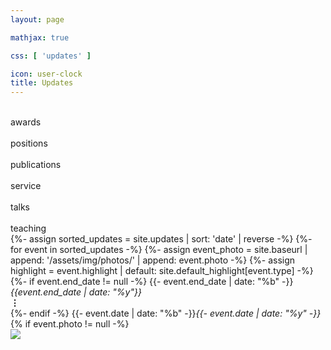 ```yaml
---
layout: page

mathjax: true

css: [ 'updates' ]

icon: user-clock
title: Updates
---
```


<div class='categories'>
  <div class='cat'><i class='color-more-faded fas fa-fw fa-trophy'></i><br>awards</div>
  <div class='cat'><i class='color-more-faded fas fa-fw fa-business-time'></i><br>positions</div>
  <div class='cat'><i class='color-more-faded fas fa-fw fa-file-invoice'></i><br>publications</div>
  <div class='cat'><i class='color-more-faded fas fa-fw fa-hands-helping'></i><br>service</div>
  <div class='cat'><i class='color-more-faded fas fa-fw fa-microphone-alt'></i><br>talks</div>
  <div class='cat'><i class='color-more-faded fas fa-fw fa-chalkboard-teacher'></i><br>teaching</div>
</div>

<div class='events'>
{%- assign sorted_updates = site.updates | sort: 'date' | reverse -%}
{%- for event in sorted_updates -%}
  {%- assign event_photo = site.baseurl | append: '/assets/img/photos/' | append: event.photo -%}
  {%- assign highlight = event.highlight | default: site.default_highlight[event.type] -%}
  <div class='pure-g event type-{{- event.type -}}'>
    <div class='pure-u-1-8 pure-u-sm-1-12 event-date'>
      {%- if event.end_date != null -%}
        {{- event.end_date | date: "%b" -}}<i>{{event.end_date | date: "%y"}}</i><br><b>&vellip;</b><br>
      {%- endif -%}
      {{- event.date | date: "%b" -}}<i>{{- event.date | date: "%y" -}}</i>
    </div>
    <div class='pure-u-1-12 event-icon color-more-faded {% if highlight -%} color-{{- highlight -}} {%- endif %}'>
      <i class='fas fa-fw fa-{{ event.icon | default: site.default_icon[event.type] }}'></i>
    </div>
    <div class='pure-u-19-24 pure-u-sm-5-6 event-description'>
      {% if event.photo != null -%}
        <div class='visible-at-medium float-right-medium' style='height:100%'>
          <a class='photo-box' href='{{event_photo}}'><img src='{{event_photo}}'/></a>
        </div>
      {%- endif %}
      <span class='heading'>{%- include tools/text_process.md data=event.headline -%}</span>
      {% if event.location != null -%}<div class='event-location'>(&hairsp;{{- event.location -}}&hairsp;)</div>{%- endif %}
      <p>
        {% include tools/text_process.md data=event.content %}
        {%- if event.type == "publication" and event.publink -%}
          {%- assign publink = site.baseurl | append: '/publications/' | append: event.publink -%}
          {%- for pub in site.publications -%}
            {%- if pub.id == publink and pub.tweet %}
              <blockquote class='tweet'>{% include tools/text_process.md data=pub.tweet para=true %}</blockquote>
            {%- endif %}
          {%- endfor %}
        {%- endif -%}
        {% if event.photo != null -%}
          <br>
          <a class='hidden-at-medium' href='{{event_photo}}'><img src='{{event_photo}}'/></a>
        {%- endif %}
      </p>
    </div>
  </div>
{%- endfor -%}
</div>

<script>
  var type_of_cat = {
    'awards': 'type-award',
    'positions': 'type-position',
    'publications': 'type-publication',
    'service': 'type-service',
    'talks': 'type-talk',
    'teaching': 'type-teaching',
  };
  var events_container = document.getElementsByClassName('events')[0];

  function select(cat) {
    type = typeof cat === 'undefined' ? '---' : type_of_cat[cat];
    setTimeout(function() {
      Array.prototype.forEach.call(document.getElementsByClassName('event'), function(e) {
        if(typeof cat === 'undefined' || e.classList.contains(type)) {
          e.style.display = 'flex';
        } else {
          e.style.display = 'none';
        }
      });
      events_container.style.opacity = 1;
    }, 150);
  }

  Array.prototype.forEach.call(document.getElementsByClassName('cat'), function(cat) {
    cat.onclick = function(){
      events_container.style.opacity = 0;
      if(cat.classList.contains('selected')) {
        cat.classList.remove('selected');
        select();
      } else {
        Array.prototype.forEach.call(document.getElementsByClassName('cat'),
                                     cat => cat.classList.remove('selected'));
        cat.classList.add('selected');
        select(cat.innerText.trim());
      }
    };
  });
</script>